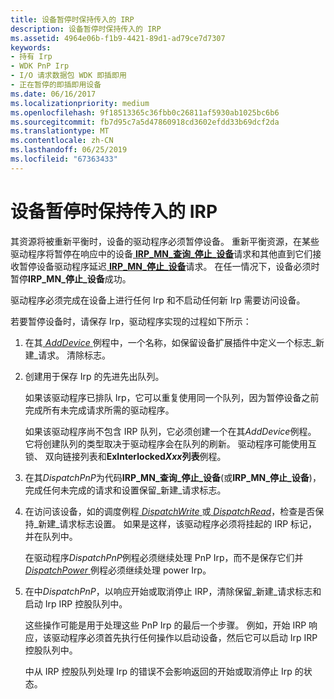 ```yaml
---
title: 设备暂停时保持传入的 IRP
description: 设备暂停时保持传入的 IRP
ms.assetid: 4964e06b-f1b9-4421-89d1-ad79ce7d7307
keywords:
- 持有 Irp
- WDK PnP Irp
- I/O 请求数据包 WDK 即插即用
- 正在暂停的即插即用设备
ms.date: 06/16/2017
ms.localizationpriority: medium
ms.openlocfilehash: 9f18513365c36fbb0c26811af5930ab1025bc6b6
ms.sourcegitcommit: fb7d95c7a5d47860918cd3602efdd33b69dcf2da
ms.translationtype: MT
ms.contentlocale: zh-CN
ms.lasthandoff: 06/25/2019
ms.locfileid: "67363433"
---
```

# <a name="holding-incoming-irps-when-a-device-is-paused"></a>设备暂停时保持传入的 IRP





其资源将被重新平衡时，设备的驱动程序必须暂停设备。 重新平衡资源，在某些驱动程序将暂停在响应中的设备[ **IRP\_MN\_查询\_停止\_设备**](https://docs.microsoft.com/windows-hardware/drivers/kernel/irp-mn-query-stop-device)请求和其他直到它们接收暂停设备驱动程序延迟[ **IRP\_MN\_停止\_设备**](https://docs.microsoft.com/windows-hardware/drivers/kernel/irp-mn-stop-device)请求。 在任一情况下，设备必须时暂停**IRP\_MN\_停止\_设备**成功。

驱动程序必须完成在设备上进行任何 Irp 和不启动任何新 Irp 需要访问设备。

若要暂停设备时，请保存 Irp，驱动程序实现的过程如下所示：

1.  在其[ *AddDevice* ](https://docs.microsoft.com/windows-hardware/drivers/ddi/content/wdm/nc-wdm-driver_add_device)例程中，一个名称，如保留设备扩展插件中定义一个标志\_新建\_请求。 清除标志。

2.  创建用于保存 Irp 的先进先出队列。

    如果该驱动程序已排队 Irp，它可以重复使用同一个队列，因为暂停设备之前完成所有未完成请求所需的驱动程序。

    如果该驱动程序尚不包含 IRP 队列，它必须创建一个在其*AddDevice*例程。 它将创建队列的类型取决于驱动程序会在队列的刷新。 驱动程序可能使用互锁、 双向链接列表和**ExInterlocked*Xxx*列表**例程。

3.  在其*DispatchPnP*为代码**IRP\_MN\_查询\_停止\_设备**(或**IRP\_MN\_停止\_设备**)，完成任何未完成的请求和设置保留\_新建\_请求标志。

4.  在访问该设备，如的调度例程[ *DispatchWrite* ](https://docs.microsoft.com/windows-hardware/drivers/ddi/content/wdm/nc-wdm-driver_dispatch)或[ *DispatchRead*](https://docs.microsoft.com/windows-hardware/drivers/ddi/content/wdm/nc-wdm-driver_dispatch)，检查是否保持\_新建\_请求标志设置。 如果是这样，该驱动程序必须将挂起的 IRP 标记，并在队列中。

    在驱动程序*DispatchPnP*例程必须继续处理 PnP Irp，而不是保存它们并[ *DispatchPower* ](https://docs.microsoft.com/windows-hardware/drivers/ddi/content/wdm/nc-wdm-driver_dispatch)例程必须继续处理 power Irp。

5.  在中*DispatchPnP*，以响应开始或取消停止 IRP，清除保留\_新建\_请求标志和启动 Irp IRP 控股队列中。

    这些操作可能是用于处理这些 PnP Irp 的最后一个步骤。 例如，开始 IRP 响应，该驱动程序必须首先执行任何操作以启动设备，然后它可以启动 Irp IRP 控股队列中。

    中从 IRP 控股队列处理 Irp 的错误不会影响返回的开始或取消停止 Irp 的状态。

 

 




